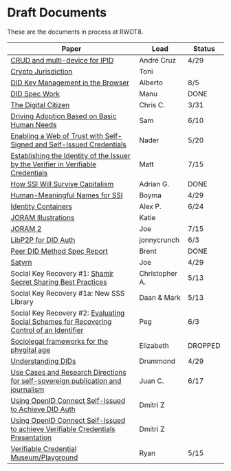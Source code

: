 # Draft Documents

These are the documents in process at RWOT8.

| Paper | Lead | Status |
| ------------- | ------------- | ------- |
| [CRUD and multi-device for IPID](ipid-crud.md) | André Cruz | 4/29
| [Crypto Jurisdiction](http://bit.ly/cryptojurisdiction) | Toni |
| [DID Key Management in the Browser](https://github.com/WebOfTrustInfo/rwot8-barcelona/blob/master/draft-documents/did-key-management-browser.md) | Alberto | 8/5 | 
| [DID Spec Work](https://github.com/WebOfTrustInfo/rwot8-barcelona/blob/master/final-documents/did-spec-refinement.pdf) | Manu | DONE
| [The Digital Citizen](https://github.com/WebOfTrustInfo/rwot8-barcelona/blob/master/draft-documents/digital-citizen.md) | Chris C. | 3/31 | 
| [Driving Adoption Based on Basic Human Needs](https://github.com/WebOfTrustInfo/rwot8-barcelona/blob/master/draft-documents/driving-adoption-with-basic-human-needs.md) | Sam | 6/10
| [Enabling a Web of Trust with Self-Signed and Self-Issued Credentials](https://github.com/WebOfTrustInfo/rwot8-barcelona/blob/master/draft-documents/self-signed-credentials.md) | Nader | 5/20
| [Establishing the Identity of the Issuer by the Verifier in Verifiable Credentials](https://github.com/WebOfTrustInfo/rwot8-barcelona/blob/master/draft-documents/establishing_the-identity_of_the_issuer_by_the_verifier_in_verifiable_credentials.md) | Matt | 7/15
| [How SSI Will Survive Capitalism](https://github.com/WebOfTrustInfo/rwot8-barcelona/blob/master/final-documents/how-ssi-will-survive-capitalism.pdf) | Adrian G. | DONE |
| [Human-Meaningful Names for SSI](https://github.com/WebOfTrustInfo/rwot8-barcelona/blob/master/draft-documents/naming-survey.md) | Boyma | 4/29
| [Identity Containers](https://github.com/WebOfTrustInfo/rwot8-barcelona/blob/master/draft-documents/ContainerId.md) | Alex P. | 6/24
| [JORAM Illustrations](https://github.com/WebOfTrustInfo/rwot8-barcelona/blob/master/draft-documents/Joram_Illustrated.md) | Katie |
| [JORAM 2](https://github.com/WebOfTrustInfo/rwot8-barcelona/blob/master/draft-documents/joram.2.0.0.md) | Joe | 7/15
| [LibP2P for DID Auth](https://github.com/WebOfTrustInfo/rwot8-barcelona/blob/master/draft-documents/lip2p2_did_auth.md) | jonnycrunch | 6/3
| [Peer DID Method Spec Report](https://github.com/WebOfTrustInfo/rwot8-barcelona/blob/master/final-documents/peer-DID-method-spec-report.pdf) | Brent | DONE
| [Satyrn](https://github.com/WebOfTrustInfo/rwot8-barcelona/blob/master/draft-documents/satyrn.md) | Joe | 4/29
| Social Key Recovery #1: [Shamir Secret Sharing Best Practices](https://github.com/WebOfTrustInfo/rwot8-barcelona/blob/master/draft-documents/shamir-secret-sharing-best-practices.md) | Christopher A. | 5/13
| Social Key Recovery #1a: New SSS Library | Daan & Mark | 5/13
| Social Key Recovery #2: [Evaluating Social Schemes for Recovering Control of an Identifier](https://github.com/WebOfTrustInfo/rwot8-barcelona/blob/master/draft-documents/Evaluating-social-recovery.md) | Peg | 6/3
| [Sociolegal frameworks for the phygital age](https://github.com/WebOfTrustInfo/rwot8-barcelona/blob/master/draft-documents/sociolegal-frameworks.txt) | Elizabeth | DROPPED
| [Understanding DIDs](https://github.com/WebOfTrustInfo/rwot8-barcelona/blob/master/draft-documents/understanding-dids-in-greater-depth.md) | Drummond | 4/29
| [Use Cases and Research Directions for self-sovereign publication and journalism](https://github.com/WebOfTrustInfo/rwot8-barcelona/blob/master/draft-documents/journalism-use-cases.md) | Juan C. | 6/17
| [Using OpenID Connect Self-Issued to Achieve DID Auth](https://github.com/WebOfTrustInfo/rwot8-barcelona/blob/master/draft-documents/did-auth-oidc.md) | Dmitri Z |
| [Using OpenID Connect Self-Issued to achieve Verifiable Credentials Presentation](https://github.com/WebOfTrustInfo/rwot8-barcelona/blob/master/draft-documents/did-auth-vc-exchange.md) | Dmitri Z |
| [Verifiable Credential Museum/Playground](vc-museum-playground.md) | Ryan | 5/15

